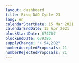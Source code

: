 ```yaml
---
layout: dashboard
title: Bisq DAO Cycle 23
lang: en
calendarStartDate: 15 Mar 2021
calendarEndDate: 15 Apr 2021
blockStartDate: 674707
blockEndDate: 679386
supplyChange: "+ 54,202"
numberAcceptedProposals: 21
numberRejectedProposals: 21
---
```

